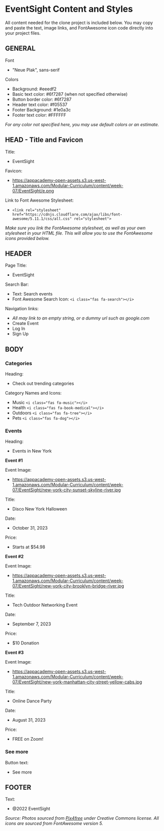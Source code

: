 # EventSight Content and Styles

All content needed for the clone project is included below. You may
copy and paste the text, image links, and FontAwesome icon code directly into
your project files.

## GENERAL

Font
- "Neue Plak", sans-serif

Colors
- Background: #eeedf2
- Basic text color: #6f7287 (when not specified otherwise)
- Button border color: #6f7287
- Header text color: #f05537
- Footer Background: #1e0a3c
- Footer text color: #FFFFFF

_For any color not specified here, you may use default colors or an estimate._


## HEAD - Title and Favicon

Title:
- EventSight

Favicon:
- https://appacademy-open-assets.s3.us-west-1.amazonaws.com/Modular-Curriculum/content/week-07/EventSight/e.png

Link to Font Awesome Stylesheet:
- `<link rel="stylesheet" href="https://cdnjs.cloudflare.com/ajax/libs/font-awesome/5.11.1/css/all.css" rel="stylesheet">`

_Make sure you link the FontAwesome stylesheet, as well as your own stylesheet in your HTML file. This will allow you to use the FontAwesome icons provided below._

## HEADER

Page Title:
- EventSight

Search Bar:
- Text: Search events
- Font Awesome Search Icon: `<i class="fas fa-search"></i>`

Navigation links:
- _All may link to an empty string, or a dummy url such as google.com_
- Create Event
- Log In
- Sign Up


## BODY

### Categories

Heading:
- Check out trending categories

Category Names and Icons:
- Music `<i class="fas fa-music"></i>`
- Health `<i class="fas fa-book-medical"></i>`
- Outdoors `<i class="fas fa-tree"></i>`
- Pets `<i class="fas fa-dog"></i>`


### Events

Heading:
- Events in New York

__Event #1__

Event Image:
- https://appacademy-open-assets.s3.us-west-1.amazonaws.com/Modular-Curriculum/content/week-07/EventSight/new-york-city-sunset-skyline-river.jpg

Title:
- Disco New York Halloween

Date:
- October 31, 2023

Price:
- Starts at $54.98


__Event #2__

Event Image:
- https://appacademy-open-assets.s3.us-west-1.amazonaws.com/Modular-Curriculum/content/week-07/EventSight/new-york-city-brooklyn-bridge-river.jpg

Title:
- Tech Outdoor Networking Event

Date:
- September 7, 2023

Price:
- $10 Donation


__Event #3__

Event Image:
- https://appacademy-open-assets.s3.us-west-1.amazonaws.com/Modular-Curriculum/content/week-07/EventSight/new-york-manhattan-city-street-yellow-cabs.jpg

Title:
- Online Dance Party

Date:
- August 31, 2023

Price:
- FREE on Zoom!

### See more

Button text:
- See more


## FOOTER

Text:
- @2022 EventSight


_Source: Photos sourced from <a href="https://pix4free.org/">Pix4free</a> under
Creative Commons license. All icons are sourced from FontAwesome version 5._
